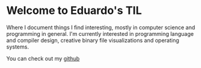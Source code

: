 # Welcome to Eduardo's TIL

Where I document things I find interesting, mostly in computer science and programming in general.
I'm currently interested in programming language and compiler design, creative binary file visualizations and operating systems.

You can check out my [github](https://github.com/eduardorittner)

